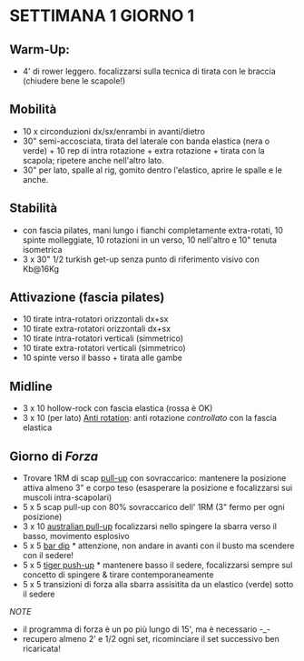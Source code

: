 # SETTIMANA 1 GIORNO 1

## Warm-Up:

 * 4' di rower leggero. focalizzarsi sulla tecnica di tirata con le braccia (chiudere bene le scapole!)

## Mobilità


 * 10 x circonduzioni dx/sx/enrambi in avanti/dietro 
 * 30" semi-accosciata, tirata del laterale con banda elastica (nera o verde) + 10 rep di intra rotazione + extra rotazione + tirata con la scapola; ripetere anche nell'altro lato.
 * 30" per lato, spalle al rig, gomito dentro l'elastico, aprire le spalle e le anche.

## Stabilità

 * con fascia pilates, mani lungo i fianchi completamente extra-rotati, 10 spinte molleggiate, 10 rotazioni in un verso, 10 nell'altro e 10" tenuta isometrica
 * 3 x 30" 1/2 turkish get-up senza punto di riferimento visivo con Kb@16Kg

## Attivazione (fascia pilates)

 * 10 tirate intra-rotatori orizzontali dx+sx
 * 10 tirate extra-rotatori orizzontali dx+sx
 * 10 tirate intra-rotatori verticali (simmetrico)
 * 10 tirate extra-rotatori verticali (simmetrico)
 * 10 spinte verso il basso + tirata alle gambe

## Midline

 * 3 x 10 hollow-rock con fascia elastica (rossa è OK)
 * 3 x 10 (per lato) [Anti rotation](https://www.youtube.com/watch?v=x4oGIJ4SxdM): anti rotazione _controllato_ con la fascia elastica

## Giorno di _Forza_

 * Trovare 1RM di scap [pull-up](https://www.youtube.com/watch?v=dGYcWaZBjr8) con sovraccarico: mantenere la posizione attiva almeno 3" e corpo teso (esasperare la posizione e focalizzarsi sui muscoli intra-scapolari)
 * 5 x 5 scap pull-up con 80% sovraccarico dell' 1RM (3" fermo per ogni posizione)
 * 3 x 10 [australian pull-up](https://www.youtube.com/watch?v=exUfswW26Uw) focalizzarsi nello spingere la sbarra verso il basso, movimento esplosivo
 * 5 x 5 [bar dip](https://www.youtube.com/watch?v=TSQP6rZqjiM) * attenzione, non andare in avanti con il busto ma scendere con il sedere!
 * 5 x 5 [tiger push-up](https://www.youtube.com/watch?v=e85uTL4jXYw) * mantenere basso il sedere, focalizzarsi sempre sul concetto di spingere & tirare contemporaneamente
 * 5 x 5 transizioni di forza alla sbarra assisitita da un elastico (verde) sotto il sedere

 *NOTE*
  * il programma di forza è un po più lungo di 15', ma è necessario -_-
  * recupero almeno 2' e 1/2 ogni set, ricominciare il set successivo ben ricaricata!
